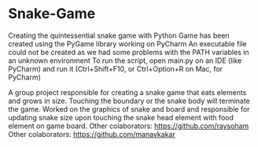# Snake-Game
Creating the quintessential snake game with Python
Game has been created using the PyGame library working on PyCharm
An executable file could not be created as we had some problems with the PATH variables in an unknown environment
To run the script, open main.py on an IDE (like PyCharm) and run it (Ctrl+Shift+F10, or Ctrl+Option+R on Mac, for PyCharm)

A group project responsible for creating a snake game that eats elements and grows in size. Touching the boundary or the snake body will terminate the game.
Worked on the graphics of snake and board and responsible for updating snake size upon touching the snake head element with food element on game board.
Other colaborators: https://github.com/raysoham
Other colaborators: https://github.com/manavkakar
